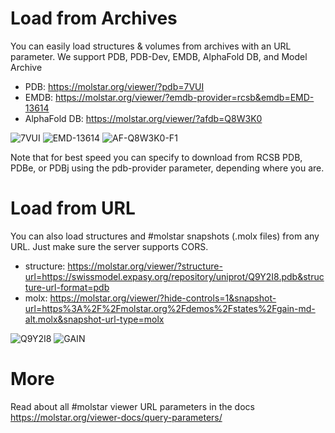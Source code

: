 
# Load from Archives

You can easily load structures & volumes from archives with an URL parameter. We support PDB, PDB-Dev, EMDB, AlphaFold DB, and Model Archive

- PDB: https://molstar.org/viewer/?pdb=7VUI
- EMDB: https://molstar.org/viewer/?emdb-provider=rcsb&emdb=EMD-13614
- AlphaFold DB: https://molstar.org/viewer/?afdb=Q8W3K0

![7VUI](7VUI.png)
![EMD-13614](EMD-13614.png)
![AF-Q8W3K0-F1](AF-Q8W3K0-F1.png)

Note that for best speed you can specify to download from RCSB PDB, PDBe, or PDBj using the pdb-provider parameter, depending where you are.

# Load from URL

You can also load structures and #molstar snapshots (.molx files) from any URL. Just make sure the server supports CORS.

- structure: https://molstar.org/viewer/?structure-url=https://swissmodel.expasy.org/repository/uniprot/Q9Y2I8.pdb&structure-url-format=pdb
- molx: https://molstar.org/viewer/?hide-controls=1&snapshot-url=https%3A%2F%2Fmolstar.org%2Fdemos%2Fstates%2Fgain-md-alt.molx&snapshot-url-type=molx

![Q9Y2I8](Q9Y2I8.png)
![GAIN](gain-md-alt.png)

# More

Read about all #molstar viewer URL parameters in the docs https://molstar.org/viewer-docs/query-parameters/